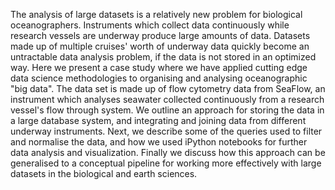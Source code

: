 The analysis of large datasets is a relatively new problem for biological oceanographers. 
Instruments which collect data continuously while research vessels are underway produce large amounts of data.
Datasets made up of multiple cruises' worth of underway data quickly become an untractable data analysis problem, if the data is not stored in an optimized way.
Here we present a case study where we have applied cutting edge data science methodologies to organising and analysing oceanographic "big data".
The data set is made up of flow cytometry data from SeaFlow, an instrument which analyses seawater collected continuously from a research vessel's flow through system.
We outline an approach for storing the data in a large database system, and integrating and joining data from different underway instruments.
Next, we describe some of the queries used to filter and normalise the data, and how we used iPython notebooks for further data analysis and visualization.
Finally we discuss how this approach can be generalised to a conceptual pipeline for working more effectively with large datasets in the biological and earth sciences.
